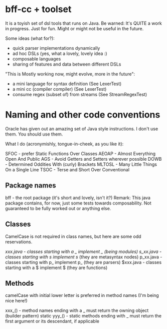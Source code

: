 bff-cc + toolset
===============================
It is a toyish set of dsl tools that runs on Java.
Be warned: It's QUITE a work in progress.
Just for fun. Might or might not be useful in the future.


Some ideas (what for?): 
- quick parser implementations dynamically
- ad hoc DSLs (yes, what a lovely, lovely idea :)
- composable languages
- sharing of features and data between different DSLs

"This is Mostly working now, might evolve, more in the future":
- a mini language for syntax definition (See LexerTest)
- a mini cc (compiler compiler) (See LexerTest)
- consume regex (subset of) from streams (See StreamRegexTest)





Naming and other code conventions
===============================
Oracle has given out an amazing set of Java style instructions.
I don't use them.  You should use them.

What I do (acronymishly, tongue-in-cheek, as you like it):

SFOC - prefer Static Functions Over Classes
AEOAP - Almost Everything Open And Public
AGS - Avoid Getters and Setters wherever possible
DOWB - Determined Oddities With (curly) Brackets
MLTOSL - Many Little Things On a Single Line
TSOC - Terse and Short Over Conventional


Package names
----------------
bff          - the root package (it's short and lovely, isn't it?)
             Remark: This java package contains, for now, just some tests towards composability.
                     Not guaranteed to be fully worked out or anything else.

Classes
----------------
CamelCase is not required in class names, but here are some odd reservations.

_xxx.java     - classes starting with a  _  implement _  (being modules)
s_xx.java     - classes starting with   s   implement s_ (they are metasyntax nodes)
p_xx.java     - classes starting with   p_  implement p_ (they are parsers)
$xxx.java     - classes starting with a  $  implement $  (they are functions)

Methods
----------------
camelCase with initial lower letter is preferred in method names (I'm being nice here!)

xxx_()        - method names ending with a  _  must return the owning object (builder pattern)
static yyy_() - static methods ending with  _  must return the first argument or its descendant, if applicable
